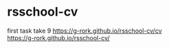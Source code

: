 # rsschool-cv

first task take 9
https://g-rork.github.io/rsschool-cv/cv  
https://g-rork.github.io/rsschool-cv/
